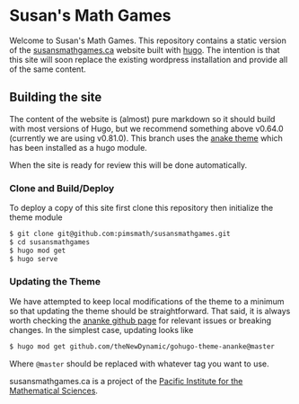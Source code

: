 # Susan's Math Games

Welcome to Susan's Math Games. This repository contains a static version of
the [susansmathgames.ca](https://susansmathgames.ca) website built with [hugo](https://gohugo.io). The
intention is that this site will soon replace the existing wordpress
installation and provide all of the same content.

## Building the site

The content of the website is (almost) pure markdown so it should build with
most versions of Hugo, but we recommend something above v0.64.0 (currently we
are using v0.81.0). This branch uses the
[anake theme](https://themes.gohugo.io/gohugo-theme-ananke) which has been installed
as a hugo module. 

When the site is ready for review this will be done automatically.

### Clone and Build/Deploy
To deploy a copy of this site first clone this repository then initialize the
theme module

```bash
$ git clone git@github.com:pimsmath/susansmathgames.git
$ cd susansmathgames
$ hugo mod get
$ hugo serve
```

### Updating the Theme
We have attempted to keep local modifications of the theme to a minimum so that
updating the theme should be straightforward. That said, it is always worth
checking the [ananke github
page](https://github.com/theNewDynamic/gohugo-theme-ananke) for relevant issues
or breaking changes. In the simplest case, updating looks like
```bash
$ hugo mod get github.com/theNewDynamic/gohugo-theme-ananke@master
```
Where `@master` should be replaced with whatever tag you want to use.


susansmathgames.ca is a project of the [Pacific Institute for the Mathematical
Sciences](https://www.pims.math.ca).

